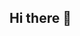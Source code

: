 ## Hi there 👋

<!--
**Bolzanomed/Bolzanomed** is a ✨ _special_ ✨ repository because its `README.md` (this file) appears on your GitHub profile.

Here are some ideas to get you started:

- 🔭 I’m currently working on ...
- 🌱 I’m currently learning ...
- 👯 I’m looking to collaborate on ...
- 🤔 I’m looking for help with ... Health Data Science Projects
- 💬 Ask me about ...
- 📫 How to reach me: ...
- 😄 Pronouns: ... Bolzamed
- ⚡ Fun fact: ...
-->
